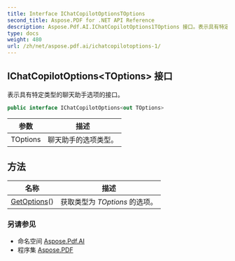 ```yaml
---
title: Interface IChatCopilotOptionsTOptions
second_title: Aspose.PDF for .NET API Reference
description: Aspose.Pdf.AI.IChatCopilotOptions1TOptions 接口。表示具有特定类型的聊天助手选项的接口
type: docs
weight: 480
url: /zh/net/aspose.pdf.ai/ichatcopilotoptions-1/
---
```

## IChatCopilotOptions&lt;TOptions&gt; 接口

表示具有特定类型的聊天助手选项的接口。

```csharp
public interface IChatCopilotOptions<out TOptions>
```

| 参数 | 描述 |
| --- | --- |
| TOptions | 聊天助手的选项类型。 |

## 方法

| 名称 | 描述 |
| --- | --- |
| [GetOptions](../../aspose.pdf.ai/ichatcopilotoptions-1/getoptions/)() | 获取类型为 *TOptions* 的选项。 |

### 另请参见

* 命名空间 [Aspose.Pdf.AI](../../aspose.pdf.ai/)
* 程序集 [Aspose.PDF](../../)